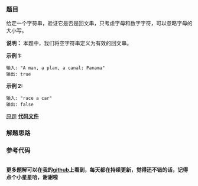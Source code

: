 ### 题目
给定一个字符串，验证它是否是回文串，只考虑字母和数字字符，可以忽略字母的大小写。

**说明：** 本题中，我们将空字符串定义为有效的回文串。

**示例 1:**

    输入: "A man, a plan, a canal: Panama"
    输出: true

**示例 2:**

    输入: "race a car"
    输出: false


[原题](https://leetcode-cn.com/problems/valid-palindrome/)    **[代码文件]()**

### 解题思路




### 参考代码

```go


```




**更多题解可以在我的[github](https://github.com/LZH139/leetcode_Go)上看到，每天都在持续更新，觉得还不错的话，记得点个小星星哈，谢谢啦**
